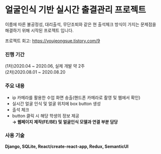 # 얼굴인식 기반 실시간 출결관리 프로젝트
이름에 따른 불공정성, 대리출석, 무단조퇴와 같은 현 출석체크 방식이 가지는 문제점을 해결하기 위해 시작된 프로젝트 입니다.

프로젝트 회고: https://youjeongsue.tistory.com/9

### 진행 기간
(1차)2020.04 ~ 2020.06, 실제 개발 약 2주</br>
(2차)2020.08.01 ~ 2020.08.20

### 주요 내용
- ip 카메라를 활용한 수업 화면 송출(핸드폰 카메라로 촬영 및 웹에서 확인)
- 실시간 얼굴 인식 및 얼굴 위치에 box button 생성
- 출석 체크
- button 클릭 시 해당 학생의 정보 제공<br/>
<b>→ 웹페이지 제작(FE/BE) 및 얼굴인식 모델과 연결 부분 담당<b/>

### 사용 기술
Django, SQLite, React/create-react-app, Redux, SemanticUI
